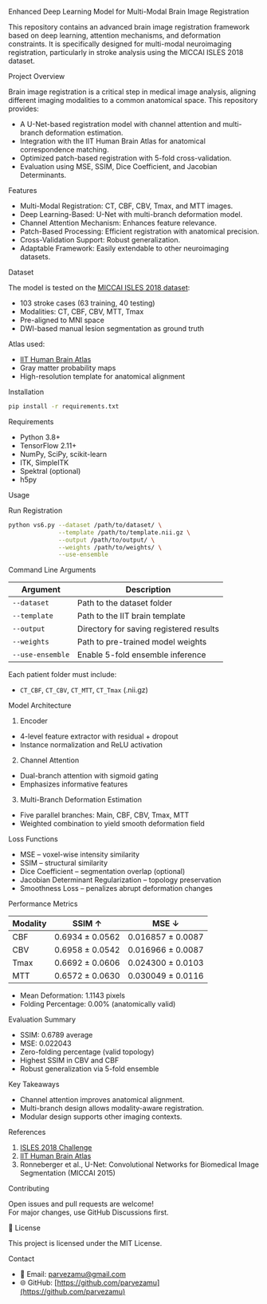 
Enhanced Deep Learning Model for Multi-Modal Brain Image Registration

This repository contains an advanced brain image registration framework based on deep learning, attention mechanisms, and deformation constraints. It is specifically designed for multi-modal neuroimaging registration, particularly in stroke analysis using the MICCAI ISLES 2018 dataset.

Project Overview

Brain image registration is a critical step in medical image analysis, aligning different imaging modalities to a common anatomical space. This repository provides:

- A U-Net-based registration model with channel attention and multi-branch deformation estimation.
- Integration with the IIT Human Brain Atlas for anatomical correspondence matching.
- Optimized patch-based registration with 5-fold cross-validation.
- Evaluation using MSE, SSIM, Dice Coefficient, and Jacobian Determinants.

Features

- Multi-Modal Registration: CT, CBF, CBV, Tmax, and MTT images.
- Deep Learning-Based: U-Net with multi-branch deformation model.
- Channel Attention Mechanism: Enhances feature relevance.
- Patch-Based Processing: Efficient registration with anatomical precision.
- Cross-Validation Support: Robust generalization.
- Adaptable Framework: Easily extendable to other neuroimaging datasets.

Dataset

The model is tested on the [MICCAI ISLES 2018 dataset](https://www.isles-challenge.org/):
- 103 stroke cases (63 training, 40 testing)
- Modalities: CT, CBF, CBV, MTT, Tmax
- Pre-aligned to MNI space
- DWI-based manual lesion segmentation as ground truth

Atlas used:
- [IIT Human Brain Atlas](https://www.nitrc.org/projects/iit/)
- Gray matter probability maps
- High-resolution template for anatomical alignment

Installation

```bash
pip install -r requirements.txt
```

Requirements
- Python 3.8+
- TensorFlow 2.11+
- NumPy, SciPy, scikit-learn
- ITK, SimpleITK
- Spektral (optional)
- h5py

Usage

Run Registration

```bash
python vs6.py --dataset /path/to/dataset/ \
              --template /path/to/template.nii.gz \
              --output /path/to/output/ \
              --weights /path/to/weights/ \
              --use-ensemble
```

Command Line Arguments

| Argument         | Description                              |
|------------------|------------------------------------------|
| `--dataset`      | Path to the dataset folder               |
| `--template`     | Path to the IIT brain template           |
| `--output`       | Directory for saving registered results  |
| `--weights`      | Path to pre-trained model weights        |
| `--use-ensemble` | Enable 5-fold ensemble inference         |

Each patient folder must include:
- `CT_CBF`, `CT_CBV`, `CT_MTT`, `CT_Tmax` (.nii.gz)

Model Architecture

1. Encoder  
- 4-level feature extractor with residual + dropout
- Instance normalization and ReLU activation

2. Channel Attention  
- Dual-branch attention with sigmoid gating
- Emphasizes informative features

3. Multi-Branch Deformation Estimation  
- Five parallel branches: Main, CBF, CBV, Tmax, MTT  
- Weighted combination to yield smooth deformation field

Loss Functions

- MSE – voxel-wise intensity similarity  
- SSIM – structural similarity  
- Dice Coefficient – segmentation overlap (optional)  
- Jacobian Determinant Regularization – topology preservation  
- Smoothness Loss – penalizes abrupt deformation changes  

Performance Metrics

| Modality | SSIM ↑         | MSE ↓             |
|----------|----------------|-------------------|
| CBF      | 0.6934 ± 0.0562 | 0.016857 ± 0.0087 |
| CBV      | 0.6958 ± 0.0542 | 0.016966 ± 0.0087 |
| Tmax     | 0.6692 ± 0.0606 | 0.024300 ± 0.0103 |
| MTT      | 0.6572 ± 0.0630 | 0.030049 ± 0.0116 |

- Mean Deformation: 1.1143 pixels  
- Folding Percentage: 0.00% (anatomically valid)

Evaluation Summary

- SSIM: 0.6789 average
- MSE: 0.022043
- Zero-folding percentage (valid topology)
- Highest SSIM in CBV and CBF
- Robust generalization via 5-fold ensemble

Key Takeaways

- Channel attention improves anatomical alignment.
- Multi-branch design allows modality-aware registration.
- Modular design supports other imaging contexts.

References

1. [ISLES 2018 Challenge](https://www.isles-challenge.org/)  
2. [IIT Human Brain Atlas](https://www.nitrc.org/projects/iit/)  
3. Ronneberger et al., U-Net: Convolutional Networks for Biomedical Image Segmentation (MICCAI 2015)

Contributing

Open issues and pull requests are welcome!  
For major changes, use GitHub Discussions first.

📄 License

This project is licensed under the MIT License.

Contact

- 📧 Email: [parvezamu@gmail.com](mailto:parvezamu@gmail.com)  
- 🌐 GitHub: [https://github.com/parvezamu](https://github.com/parvezamu)
